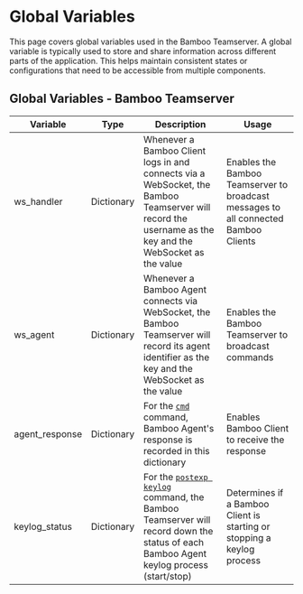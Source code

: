 # Global Variables

This page covers global variables used in the Bamboo Teamserver. A global variable is typically used to store and share information across different parts of the application. This helps maintain consistent states or configurations that need to be accessible from multiple components.

## Global Variables - Bamboo Teamserver

|Variable|Type|Description|Usage|
|--------|----|-----------|-----|
|ws_handler|Dictionary|Whenever a Bamboo Client logs in and connects via a WebSocket, the Bamboo Teamserver will record the username as the key and the WebSocket as the value|Enables the Bamboo Teamserver to broadcast messages to all connected Bamboo Clients|
|ws_agent|Dictionary|Whenever a Bamboo Agent connects via WebSocket, the Bamboo Teamserver will record its agent identifier as the key and the WebSocket as the value|Enables the Bamboo Teamserver to broadcast commands|
|agent_response|Dictionary|For the [`cmd`](../Client/commands.md#cmd) command, Bamboo Agent's response is recorded in this dictionary|Enables Bamboo Client to receive the response|
|keylog_status|Dictionary|For the [`postexp keylog`](../Client/commands.md#postexp) command, the Bamboo Teamserver will record down the status of each Bamboo Agent keylog process (start/stop)|Determines if a Bamboo Client is starting or stopping a keylog process|